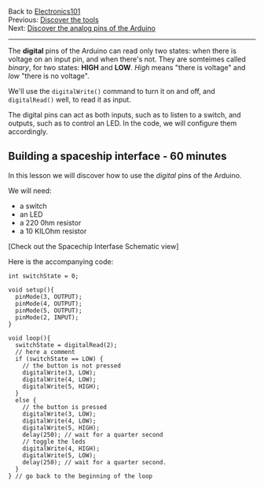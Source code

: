 Back to [Electronics101](/wiki/course/electronics)  
Previous: [Discover the tools](/wiki/course/electronics/get-to-know-the-tools)  
Next: [Discover the analog pins of the Arduino](/wiki/course/electronics/arduinos-analog-pins)
<hr>

The **digital** pins of the Arduino can read only two states: when there is voltage on an input pin, and when there's not. They are somteimes called *binary*, for two states: **HIGH** and **LOW**. *High* means "there is voltage" and *low* "there is no voltage".

We'll use the `digitalWrite()` command to turn it on and off, and `digitalRead()` well, to read it as input.

The digital pins can act as both inputs, such as to listen to a switch, and outputs, such as to control an LED. In the code, we will configure them accordingly.


## Building a spaceship interface - 60 minutes

In this lesson we will discover how to use the *digital* pins of the Arduino.

We will need:

* a switch
* an LED
* a 220 0hm resistor
* a 10 KILOhm resistor

[Check out the Spacechip Interfase Schematic view]

Here is the accompanying code:

```
int switchState = 0;

void setup(){
  pinMode(3, OUTPUT);
  pinMode(4, OUTPUT);
  pinMode(5, OUTPUT);
  pinMode(2, INPUT);
}

void loop(){
  switchState = digitalRead(2);
  // here a comment
  if (switchState == LOW) {
    // the button is not pressed
    digitalWrite(3, LOW);
    digitalWrite(4, LOW);
    digitalWrite(5, HIGH);
  }
  else {
    // the button is pressed
    digitalWrite(3, LOW);
    digitalWrite(4, LOW);
    digitalWrite(5, HIGH);
    delay(250); // wait for a quarter second
    // toggle the leds
    digitalWrite(4, HIGH);
    digitalWrite(5, LOW);
    delay(250); // wait for a quarter second.
  }
} // go back to the beginning of the loop
```